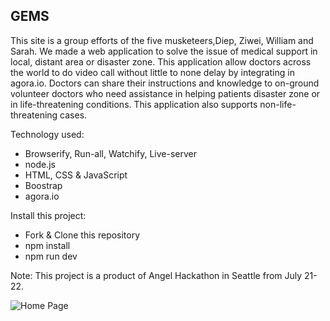 ## GEMS 

This site is a group efforts of the five musketeers,Diep, Ziwei, William and Sarah. We made a web application to solve the issue of medical support in local, distant area or disaster zone. This application allow doctors across the world to do video call without little to none delay by integrating in agora.io. Doctors can share their instructions and knowledge to on-ground volunteer doctors who need assistance in helping patients disaster zone or in life-threatening conditions. This application also supports non-life-threatening cases. 

Technology used:
* Browserify, Run-all, Watchify, Live-server
* node.js
* HTML, CSS & JavaScript
* Boostrap
* agora.io 

Install this project:
* Fork & Clone this repository
* npm install
* npm run dev 

Note: This project is a product of Angel Hackathon in Seattle from July 21-22. 

![Home Page](assets/Final-Screens/Doctor-Landing-Page)
